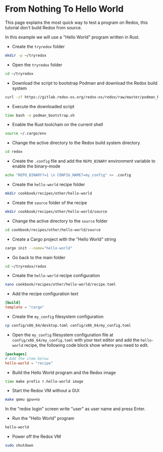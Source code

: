 # From Nothing To Hello World

This page explains the most quick way to test a program on Redox, this tutorial don't build Redox from source.

In this example we will use a "Hello World" program written in Rust.

- Create the `tryredox` folder

```sh
mkdir -p ~/tryredox
```

- Open the `tryredox` folder

```sh
cd ~/tryredox
```

- Download the script to bootstrap Podman and download the Redox build system

```sh
curl -sf https://gitlab.redox-os.org/redox-os/redox/raw/master/podman_bootstrap.sh -o podman_bootstrap.sh
```

- Execute the downloaded script

```sh
time bash -e podman_bootstrap.sh
```

- Enable the Rust toolchain on the current shell

```sh
source ~/.cargo/env
```

- Change the active directory to the Redox build system directory

```sh
cd redox
```

- Create the `.config` file and add the `REPO_BINARY` environment variable to enable the binary-mode

```sh
echo "REPO_BINARY?=1 \n CONFIG_NAME?=my_config" >> .config
```

- Create the `hello-world` recipe folder

```sh
mkdir cookbook/recipes/other/hello-world
```

- Create the `source` folder of the recipe

```sh
mkdir cookbook/recipes/other/hello-world/source
```

- Change the active directory to the `source` folder

```sh
cd cookbook/recipes/other/hello-world/source
```

- Create a Cargo project with the "Hello World" string

```sh
cargo init --name="hello-world"
```

- Go back to the main folder

```sh
cd ~/tryredox/redox
```

- Create the `hello-world` recipe configuration

```sh
nano cookbook/recipes/other/hello-world/recipe.toml
```

- Add the recipe configuration text

```toml
[build]
template = "cargo"
```

- Create the `my_config` filesystem configuration

```sh
cp config/x86_64/desktop.toml config/x86_64/my_config.toml
```

- Open the `my_config` filesystem configuration file at `config/x86_64/my_config.toml` with your text editor and add the `hello-world` recipe, the following code block show where you need to edit.

```toml
[packages]
# Add the item below
hello-world = "recipe"
```

- Build the Hello World program and the Redox image

```sh
time make prefix r.hello-world image
```

- Start the Redox VM without a GUI

```sh
make qemu gpu=no
```

In the "redox login" screen write "user" as user name and press Enter.

- Run the "Hello World" program

```sh
hello-world
```

- Power off the Redox VM

```sh
sudo shutdown
```
